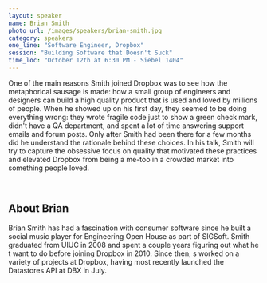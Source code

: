 ```yaml
---
layout: speaker
name: Brian Smith
photo_url: /images/speakers/brian-smith.jpg
category: speakers
one_line: "Software Engineer, Dropbox"
session: "Building Software that Doesn't Suck"
time_loc: "October 12th at 6:30 PM - Siebel 1404"
---
```


<p>One of the main reasons Smith joined Dropbox was to see how the metaphorical sausage is made: how a small group of engineers and designers can build a high quality product that is used and loved by millions of people. When he showed up on his first day, they seemed to be doing everything wrong: they wrote fragile code just to show a green check mark, didn't have a QA department, and spent a lot of time answering support emails and forum posts. Only after Smith had been there for a few months did he understand the rationale behind these choices. In his talk, Smith will try to capture the obsessive focus on quality that motivated these practices and elevated Dropbox from being a me-too in a crowded market into something people loved.</p>

<br />

## About Brian
Brian Smith has had a fascination with consumer software since he built a social music player for Engineering Open House as part of SIGSoft. Smith graduated from UIUC in 2008 and spent a couple years figuring out what he t want to do before joining Dropbox in 2010. Since then, s worked on a variety of projects at Dropbox, having most recently launched the Datastores API at DBX in July.
